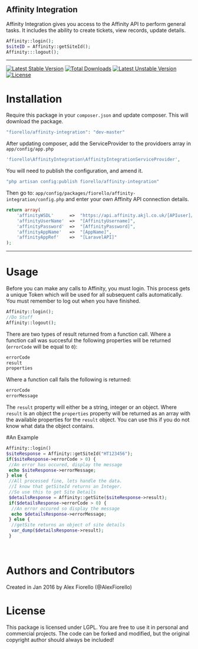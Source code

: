 ## Affinity Integration
Affinity Integration gives you access to the Affinity API to perform general tasks. It includes the ability to create tickets, view records, update details.
```php
Affinity::login();
$siteID = Affinity::getSiteId();
Affinity:::logout();
```
---
[![Latest Stable Version](https://poser.pugx.org/fiorello/affinity-integration/v/stable)](https://packagist.org/packages/fiorello/affinity-integration) [![Total Downloads](https://poser.pugx.org/fiorello/affinity-integration/downloads)](https://packagist.org/packages/fiorello/affinity-integration) [![Latest Unstable Version](https://poser.pugx.org/fiorello/affinity-integration/v/unstable)](https://packagist.org/packages/fiorello/affinity-integration) [![License](https://poser.pugx.org/fiorello/affinity-integration/license)](https://packagist.org/packages/fiorello/affinity-integration)

# Installation
Require this package in your `composer.json` and update composer. This will download the package.
```php
"fiorello/affinity-integration": "dev-master"
```
 After updating composer, add the ServiceProvider to the providoers array in `app/config/app.php`
```php
'fiorello\AffinityIntegration\AffinityIntegrationServiceProvider',
```

You will need to publish the configuration, and amend it.
```php
"php artisan config:publish fiorello/affinity-integration"
```

Then go to:  `app/config/packages/fiorello/affinity-integration/config.php`  and enter your own Affinity API connection details.

```php
return array(
    'affinityWSDL'      =>  "https://api.affinity.akjl.co.uk/[APIuser]/WSDL/AffinityAPIService.WSDL",
    'affinityUserName'  =>  "[AffinityUsername]",
    'affinityPassword'  =>  "[AffinityPassword]",
    'affinityAppName'   =>  "[AppName]",
    'affinityAppRef'    =>  "[LaravelAPI]"
);
```
---
# Usage
Before you can make any calls to Affinity, you must login.  This process gets a unique Token which will be used for all subsequent calls automatically.  You must remember to log out when you have finished.

```php
Affinity::login();
//Do Stuff
Affinity::logout();
```

There are two types of result returned from a function call.  Where a function call was succesful the following properties will be returned (`errorCode` will be equal to `0`):
```php
errorCode
result
properties
```
Where a function call fails the following is returned:
```php
errorCode
errorMessage
```

The `result` property will either be a string, integer or an object.  Where `result` is an object the `properties` property will be returned as an array with the available properties for the `result` object. You can use this if you do not know what data the object contains.

#An Example
```php
Affinity::login()
$siteResponse = Affinity::getSiteId("HT123456");
if($siteResponse->errorCode > 0) {
 //An error has occured, display the message
 echo $siteResponse->errorMessage;
} else {
 //All processed fine, lets handle the data.  
 //I know that getSiteId returns an Integer.
 //So use this to get Site Details
 $detailsResponse = Affinity::getSite($siteResponse->result);
 if($detailsResponse->errorCode > 0) {
  //An error occured so display the message
  echo $detailsResponse->errorMessage;
 } else {
  //getSite returns an object of site details
  var_dump($detailsResponse->result);
 }
 
 
```



# Authors and Contributors
Created in Jan 2016 by Alex Fiorello (@AlexFiorello)

# License

This package is licensed under LGPL. You are free to use it in personal and commercial projects. The code can be forked and modified, but the original copyright author should always be included!
